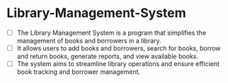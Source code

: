 # Library-Management-System

- [ ] The Library Management System is a program that simplifies the management of books and borrowers in a library.
- [ ] It allows users to add books and borrowers, search for books, borrow and return books, generate reports, and view available books.
- [ ] The system aims to streamline library operations and ensure efficient book tracking and borrower management.
